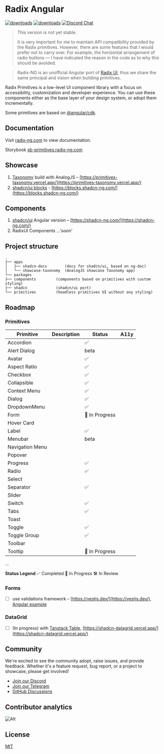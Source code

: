 # Radix Angular

[![downloads](https://img.shields.io/npm/dm/@radix-ng/primitives.svg?style=flat-round)](https://www.npmjs.com/package/@radix-ng/primitives)
[![downloads](https://img.shields.io/npm/dm/@radix-ng/shadcn.svg?style=flat-round)](https://www.npmjs.com/package/@radix-ng/shadcn)
[![Discord Chat](https://img.shields.io/discord/1231525968586346567.svg?color=5865F2&logo=discord&logoColor=FFFFFF)](https://discord.gg/NaJb2XRWX9)

> This version is not yet stable.
>
> It is very important for me to maintain API compatibility provided by the Radix primitives.
> However, there are some features that I would prefer not to carry over.
> For example, the horizontal arrangement of radio buttons — I have indicated the reason in the code as to why this should be avoided.

> Radix-NG is an unofficial Angular port of [Radix UI](https://www.radix-ui.com/), thus we share the same principal and vision when building primitives.

Radix Primitives is a low-level UI component library with a focus on accessibility, customization and developer experience.
You can use these components either as the base layer of your design system, or adopt them incrementally.

Some primitives are based on [@angular/cdk](https://material.angular.io/cdk/categories).

## Documentation

Visit [radix-ng.com](https://radix-ng.com) to view documentation.

Storybook [sb-primitives.radix-ng.com](https://sb-primitives.radix-ng.com/)

## Showcase

1. [Taxonomy](https://github.com/shadcn-ui/taxonomy) build with AnalogJS – [https://primitives-taxonomy.vercel.app/](https://primitives-taxonomy.vercel.app/)
2. [shadcn/ui blocks](https://ui.shadcn.com/blocks) - [https://blocks.shadcn-ng.com/](https://blocks.shadcn-ng.com/)

## Components

1. [shadcn/ui](https://ui.shadcn.com/) Angular version – [https://shadcn-ng.com/](https://shadcn-ng.com/)
2. RadixUI Components ...'soon'

## Project structure

```angular2html
.
├── apps
│   ├── shadcn-docs        (docs for shadcn/ui, based on ng-doc)
│   └── showcase-taxonomy  (AnalogJS showcase Taxonomy app)
└── packages
├── components         (components based on primitives with custom styling)
├── shadcn             (shadcn/ui port)
└── primitives         (headless primitives UI without any styling)
```

## Roadmap

### Primitives

| Primitive       | Description | Status         | A11y |
| --------------- | ----------- | -------------- | ---- |
| Accordion       |             | ✅             |      |
| Alert Dialog    |             | beta           |      |
| Avatar          |             | ✅             |      |
| Aspect Ratio    |             | ✅             |      |
| Checkbox        |             | ✅             |      |
| Collapsible     |             | ✅             |      |
| Context Menu    |             | ✅             |      |
| Dialog          |             | ✅             |      |
| DropdownMenu    |             | ✅             |      |
| Form            |             | 🚀 In Progress |      |
| Hover Card      |             |                |      |
| Label           |             | ✅             |      |
| Menubar         |             | beta           |      |
| Navigation Menu |             |                |      |
| Popover         |             |                |      |
| Progress        |             | ✅             |      |
| Radio           |             | ✅             |      |
| Select          |             |                |      |
| Separator       |             | ✅             |      |
| Slider          |             |                |      |
| Switch          |             | ✅             |      |
| Tabs            |             | ✅             |      |
| Toast           |             |                |      |
| Toggle          |             | ✅             |      |
| Toggle Group    |             | ✅             |      |
| Toolbar         |             |                |      |
| Tooltip         |             | 🚀 In Progress |      |

...

**Status Legend**
✅ Completed
🚀 In Progress
🛠 In Review

### Forms

- [ ] use validations framework – [https://vestjs.dev/](https://vestjs.dev/), [Angular example](https://github.com/simplifiedcourses/ngx-vest-forms)

### DataGrid

- [ ] (In progress) with [Tanstack Table](https://tanstack.com/table/latest), [https://shadcn-datagrid.vercel.app/](https://shadcn-datagrid.vercel.app/)

## Community

We're excited to see the community adopt, raise issues, and provide feedback.
Whether it's a feature request, bug report, or a project to showcase, please get involved!

- [Join our Discord](https://discord.gg/NaJb2XRWX9)
- [Join our Telegram](https://t.me/radixng)
- [GitHub Discussions](https://github.com/radix-ng/primitives/discussions)

## Contributor analytics

![Alt](https://repobeats.axiom.co/api/embed/7c1e0b2754a8973c9cfd458060d168e9dd7b5b8e.svg 'Repobeats analytics image')

## License

[MIT](https://choosealicense.com/licenses/mit/)
